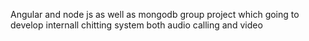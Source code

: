 Angular and node js as well as mongodb group project which going to develop internall chitting system both audio calling and video
